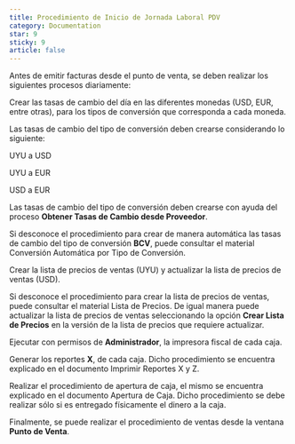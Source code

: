 ```yaml
---
title: Procedimiento de Inicio de Jornada Laboral PDV
category: Documentation
star: 9
sticky: 9
article: false
---
```


Antes de emitir facturas desde el punto de venta, se deben realizar los siguientes procesos diariamente:

Crear las tasas de cambio del día en las diferentes monedas (USD, EUR, entre otras), para los tipos de conversión que corresponda a cada moneda.

Las tasas de cambio del tipo de conversión deben crearse considerando lo siguiente:

UYU a USD

UYU a EUR

USD a EUR

Las tasas de cambio del tipo de conversión deben crearse con ayuda del proceso **Obtener Tasas de Cambio desde Proveedor**.

Si desconoce el procedimiento para crear de manera automática las tasas de cambio del tipo de conversión **BCV**, puede consultar el material Conversión Automática por Tipo de Conversión.

Crear la lista de precios de ventas (UYU) y actualizar la lista de precios de ventas (USD).

Si desconoce el procedimiento para crear la lista de precios de ventas, puede consultar el material Lista de Precios. De igual manera puede actualizar la lista de precios de ventas seleccionando la opción **Crear Lista de Precios** en la versión de la lista de precios que requiere actualizar.

Ejecutar con permisos de **Administrador**, la impresora fiscal de cada caja.

Generar los reportes **X**, de cada caja. Dicho procedimiento se encuentra explicado en el documento Imprimir Reportes X y Z.

Realizar el procedimiento de apertura de caja, el mismo se encuentra explicado en el documento Apertura de Caja. Dicho procedimiento se debe realizar sólo si es entregado físicamente el dinero a la caja.

Finalmente, se puede realizar el procedimiento de ventas desde la ventana **Punto de Venta**.
